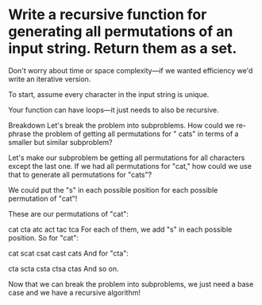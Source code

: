 # Write a recursive function for generating all permutations of an input string. Return them as a set.

Don't worry about time or space complexity—if we wanted efficiency we'd write an iterative version.

To start, assume every character in the input string is unique.

Your function can have loops—it just needs to also be recursive.

Breakdown Let's break the problem into subproblems. How could we re-phrase the problem of getting all permutations for "
cats" in terms of a smaller but similar subproblem?

Let's make our subproblem be getting all permutations for all characters except the last one. If we had all permutations
for "cat," how could we use that to generate all permutations for "cats"?

We could put the "s" in each possible position for each possible permutation of "cat"!

These are our permutations of "cat":

cat cta atc act tac tca For each of them, we add "s" in each possible position. So for "cat":

cat scat csat cast cats And for "cta":

cta scta csta ctsa ctas And so on.

Now that we can break the problem into subproblems, we just need a base case and we have a recursive algorithm!

